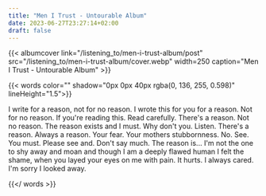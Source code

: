 ```yaml
---
title: "Men I Trust - Untourable Album"
date: 2023-06-27T23:27:14+02:00
draft: false
---
```





{{< albumcover
    link="/listening_to/men-i-trust-album/post"
    src="/listening_to/men-i-trust-album/cover.webp"
    width=250
    caption="Men I Trust - Untourable Album"
    >}}



{{< words color="" shadow="0px 0px 40px rgba(0, 136, 255, 0.598)" lineHeight="1.5">}}

I write for a reason, not for no reason. I wrote this for you for a reason. Not for no reason. If you're reading this. Read carefully. There's a reason. Not no reason. The reason exists and I must. Why don't you. Listen. There's a reason. Always a reason. Your fear. Your mothers stubbornness. No. See. You must. Please see and. Don't say much. The reason is... I'm not the one to shy away and moan and though I am a deeply flawed human I felt the shame, when you layed your eyes on me with pain. It hurts. I always cared.
 I'm sorry I looked away.

{{</ words >}}



